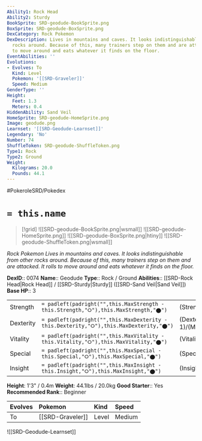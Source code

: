 ```yaml
---
Ability1: Rock Head
Ability2: Sturdy
BookSprite: SRD-geodude-BookSprite.png
BoxSprite: SRD-geodude-BoxSprite.png
DexCategory: Rock Pokemon
DexDescription: Lives in mountains and caves. It looks indistinguishable from other
  rocks around. Because of this, many trainers step on them and are attacked. It rolls
  to move around and eats whatever it finds on the floor.
EventAbilities: ''
Evolutions:
- Evolves: To
  Kind: Level
  Pokemon: '[[SRD-Graveler]]'
  Speed: Medium
GenderType: ''
Height:
  Feet: 1.3
  Meters: 0.4
HiddenAbility: Sand Veil
HomeSprite: SRD-geodude-HomeSprite.png
Image: geodude.png
Learnset: '[[SRD-Geodude-Learnset]]'
Legendary: 'No'
Number: 74
ShuffleToken: SRD-geodude-ShuffleToken.png
Type1: Rock
Type2: Ground
Weight:
  Kilograms: 20.0
  Pounds: 44.1
---
```


#PokeroleSRD/Pokedex

# `= this.name`

> [!grid]
> ![[SRD-geodude-BookSprite.png|wsmall]]
> ![[SRD-geodude-HomeSprite.png]]
> ![[SRD-geodude-BoxSprite.png|htiny]]
> ![[SRD-geodude-ShuffleToken.png|wsmall]]


*Rock Pokemon*
*Lives in mountains and caves. It looks indistinguishable from other rocks around. Because of this, many trainers step on them and are attacked. It rolls to move around and eats whatever it finds on the floor.*

**DexID**:: 0074
**Name**:: Geodude
**Type**:: Rock / Ground
**Abilities**:: [[SRD-Rock Head|Rock Head]] / [[SRD-Sturdy|Sturdy]] ([[SRD-Sand Veil|Sand Veil]])
**Base HP**:: 3

|           |                                                                                        |                                          |
| --------- | -------------------------------------------------------------------------------------- | ---------------------------------------- |
| Strength  | `= padleft(padright("",this.MaxStrength - this.Strength,"⭘"),this.MaxStrength,"⬤")`    | (Strength::2)/(MaxStrength::5)   |
| Dexterity | `= padleft(padright("",this.MaxDexterity - this.Dexterity,"⭘"),this.MaxDexterity,"⬤")` | (Dexterity:: 1)/(MaxDexterity::3) |
| Vitality  | `= padleft(padright("",this.MaxVitality - this.Vitality,"⭘"),this.MaxVitality,"⬤")`    | (Vitality::3)/(MaxVitality::6)   |
| Special   | `= padleft(padright("",this.MaxSpecial - this.Special,"⭘"),this.MaxSpecial,"⬤")`       | (Special::1)/(MaxSpecial::3)     |
| Insight   | `= padleft(padright("",this.MaxInsight - this.Insight,"⭘"),this.MaxInsight,"⬤")`       | (Insight::1)/(MaxInsight::3)     |

**Height**: 1'3" / 0.4m
**Weight**: 44.1lbs / 20.0kg
**Good Starter**:: Yes
**Recommended Rank**:: Beginner

| Evolves   | Pokemon          | Kind   | Speed   |
|:----------|:-----------------|:-------|:--------|
| To        | [[SRD-Graveler]] | Level  | Medium  |

![[SRD-Geodude-Learnset]]